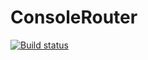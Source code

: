 # ConsoleRouter

[![Build status](https://ci.appveyor.com/api/projects/status/v5l08rovnse9m34d?svg=true)](https://ci.appveyor.com/project/shchahrykovich/consolerouter)
